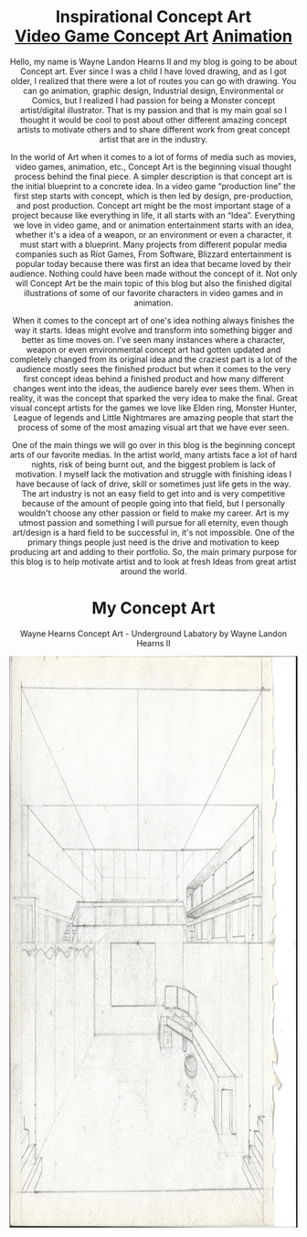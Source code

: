 <!DOCTYPE html>
<html lang="en">
<head>
    <meta charset="UTF-8">
       <title>CreatorsHub</title>
    <link rel="icon" type="image/x-icon" href="png-clipart-colored-pencil-pencil-pencil-pen-thumbnail.png">
<!DOCTYPE html>
<html>
<head>
<style> 

.p1 {font-family: "Comic Sans MS", "Comic Sans", cursive; 
  font-size:25px;
  color: black;
}

.p2 {font-family: "Comic Sans MS", "Comic Sans", cursive; 
  font-size:55px;
  color: black;
  -webkit-text-stroke: 2px white;
}

.p3 {font-family: "Comic Sans MS", "Comic Sans", cursive; 
  font-size:35px;
  color: black;
}

.p4 {font-family: "Comic Sans MS", "Comic Sans", cursive; 
  font-size:25px;
  color: black;
  -webkit-text-stroke: 2px white;
}

#rcorners1 {
  border-radius: 25px;
  background: white;
  padding: 20px; 
  width: 75%;
  height: 100%;  

}

#rcorners2 {
  border-radius: 25px;
  background: black;
  padding: 20px; 
  width: 150;
  height: 100%;  

}

#rcorners3 {
  border-radius: 25px;
  background: whitesmoke;
  padding: 20px; 
  width: 50%;
  height: 50%;  

}

#rcorners4 {
  border-radius: 25px;
  background: black;
  padding: 20px; 
  width: 50% ;
  height: 50% ;  

}

#rcorners5 {
  border-radius: 25px;
  background: black;
  padding: 20px; 
  width: 75%;
  height: 100%;  

}

div.greybox {
width:700px;
padding:180px;
margin-top: 100px; 
margin-bottom: 10px;
margin-right: 80px;
margin-left: 80px;

background-color:floralwhite;
}

</style>
</head>
<body style="background: url(doogle-3-drawing.jpg) no-repeat fixed;
             background-size: 100%;">

<center>

<!--Title/Intro-->

<h1 class="p2" id="rcorners2">Inspirational Concept Art <br> 
  <a class="p4" href="videogameconceptart.html">Video Game Concept Art</a> 
  <a class="p4" href="animation.html">Animation</a> </h1>




<p class="p1" id="rcorners1">Hello, my name is Wayne Landon Hearns II and my blog is going to be about Concept art. Ever since I was a child I have loved drawing, and as I got older, I realized that there were a lot of routes you can go with drawing. You can go animation, graphic design, Industrial design, Environmental or Comics, but I realized I had passion for being a Monster concept artist/digital illustrator. That is my passion and that is my main goal so I thought it would be cool to post about other different amazing concept artists to motivate others and to share different work from great concept artist that are in the industry.  

In the world of Art when it comes to a lot of forms of media such as movies, video games, animation, etc., Concept Art is the beginning visual thought process behind the final piece. A simpler description is that concept art is the initial blueprint to a concrete idea. In a video game “production line” the first step starts with concept, which is then led by design, pre-production, and post production. Concept art might be the most important stage of a project because like everything in life, it all starts with an “Idea”. Everything we love in video game, and or animation entertainment starts with an idea, whether it's a idea of a weapon, or an environment or even a character, it must start with a blueprint. Many projects from different popular media companies such as Riot Games, From Software, Blizzard entertainment is popular today because there was first an idea that became loved by their audience. Nothing could have been made without the concept of it. Not only will Concept Art be the main topic of this blog but also the finished digital illustrations of some of our favorite characters in video games and in animation. 

When it comes to the concept art of one's idea nothing always finishes the way it starts. Ideas might evolve and transform into something bigger and better as time moves on. I've seen many instances where a character, weapon or even environmental concept art had gotten updated and completely changed from its original idea and the craziest part is a lot of the audience mostly sees the finished product but when it comes to the very first concept ideas behind a finished product and how many different changes went into the ideas, the audience barely ever sees them. When in reality, it was the concept that sparked the very idea to make the final. Great visual concept artists for the games we love like Elden ring, Monster Hunter, League of legends and Little Nightmares are amazing people that start the process of some of the most amazing visual art that we have ever seen.    

One of the main things we will go over in this blog is the beginning concept arts of our favorite medias. In the artist world, many artists face a lot of hard nights, risk of being burnt out, and the biggest problem is lack of motivation. I myself lack the motivation and struggle with finishing ideas I have because of lack of drive, skill or sometimes just life gets in the way. The art industry is not an easy field to get into and is very competitive because of the amount of people going into that field, but I personally wouldn't choose any other passion or field to make my career. Art is my utmost passion and something I will pursue for all eternity, even though art/design is a hard field to be successful in, it's not impossible. One of the primary things people just need is the drive and motivation to keep producing art and adding to their portfolio. So, the main primary purpose for this blog is to help motivate artist and to look at fresh Ideas from great artist around the world.  </p>
</body>

<body background="doogle-2-drawing.jpg">

<!--My Art-->

<h1 class="p2" id="rcorners4"> My Concept Art </h1>
<p class="p4" id="rcorners5">Wayne Hearns Concept Art - Underground Labatory by Wayne Landon Hearns II</p>
<img id="rcorners3" src="Lab-Outline-Handrawn-Sketch.jpg" width="1000" height="1000">

</body>
</html>
